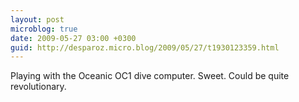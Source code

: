 ```yaml
---
layout: post
microblog: true
date: 2009-05-27 03:00 +0300
guid: http://desparoz.micro.blog/2009/05/27/t1930123359.html
---
```

Playing with the Oceanic OC1 dive computer. Sweet. Could be quite revolutionary.
